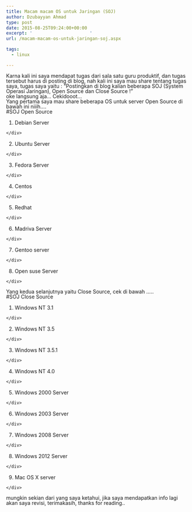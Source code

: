 ```yaml
---
title: Macam macam OS untuk Jaringan (SOJ)
author: Dzubayyan Ahmad
type: post
date: 2015-08-25T09:24:00+00:00
excerpt: '						'
url: /macam-macam-os-untuk-jaringan-soj.aspx

tags:
  - linux

---
```

<div style="line-height: 100%; margin-bottom: 0cm;">
  Karna kali ini saya mendapat tugas dari sala satu guru produktif, dan tugas tersebut harus di posting di blog, nah kali ini saya mau share tentang tugas saya, tugas saya yaitu : “Postingkan di blog kalian beberapa SOJ (System Operasi Jaringan), Open Source dan Close Source !”
</div>

<div style="line-height: 100%; margin-bottom: 0cm;">
  oke langsung aja… Cekidooot…
</div>

<div style="line-height: 100%; margin-bottom: 0cm;">
</div>

<div style="line-height: 100%; margin-bottom: 0cm;">
  Yang pertama saya mau share beberapa OS untuk server Open Source di bawah ini niiih….
</div>

<div style="line-height: 100%; margin-bottom: 0cm;">
</div>

<div style="line-height: 100%; margin-bottom: 0cm;">
  #SOJ Open Source
</div>

<a name="more"></a>

  1. <div style="line-height: 100%; margin-bottom: 0cm;">
      Debian Server
    </div>

  2. <div style="line-height: 100%; margin-bottom: 0cm;">
      Ubuntu Server
    </div>

  3. <div style="line-height: 100%; margin-bottom: 0cm;">
      Fedora Server
    </div>

  4. <div style="line-height: 100%; margin-bottom: 0cm;">
      Centos
    </div>

  5. <div style="line-height: 100%; margin-bottom: 0cm;">
      Redhat
    </div>

  6. <div style="line-height: 100%; margin-bottom: 0cm;">
      Madriva Server
    </div>

  7. <div style="line-height: 100%; margin-bottom: 0cm;">
      Gentoo server
    </div>

  8. <div style="line-height: 100%; margin-bottom: 0cm;">
      Open suse Server
    </div>

<div style="line-height: 100%; margin-bottom: 0cm;">
</div>

<div style="line-height: 100%; margin-bottom: 0cm;">
  Yang kedua selanjutnya yaitu Close Source, cek di bawah …..
</div>

<div style="line-height: 100%; margin-bottom: 0cm;">
</div>

<div style="line-height: 100%; margin-bottom: 0cm;">
  #SOJ Close Source
</div>

  1. <div style="line-height: 100%; margin-bottom: 0cm;">
      Windows NT 3.1
    </div>

  2. <div style="line-height: 100%; margin-bottom: 0cm;">
      Windows NT 3.5
    </div>

  3. <div style="line-height: 100%; margin-bottom: 0cm;">
      Windows NT 3.5.1
    </div>

  4. <div style="line-height: 100%; margin-bottom: 0cm;">
      Windows NT 4.0
    </div>

  5. <div style="line-height: 100%; margin-bottom: 0cm;">
      Windows 2000 Server
    </div>

  6. <div style="line-height: 100%; margin-bottom: 0cm;">
      Windows 2003 Server
    </div>

  7. <div style="line-height: 100%; margin-bottom: 0cm;">
      Windows 2008 Server
    </div>

  8. <div style="line-height: 100%; margin-bottom: 0cm;">
      Windows 2012 Server
    </div>

  9. <div style="line-height: 100%; margin-bottom: 0cm;">
      Mac OS X server
    </div>

<div style="line-height: 100%; margin-bottom: 0cm;">
</div>

<div style="line-height: 100%; margin-bottom: 0cm;">
</div>

<div style="line-height: 100%; margin-bottom: 0cm;">
  mungkin sekian dari yang saya ketahui, jika saya mendapatkan info lagi akan saya revisi, terimakasih, thanks for reading..
</div>